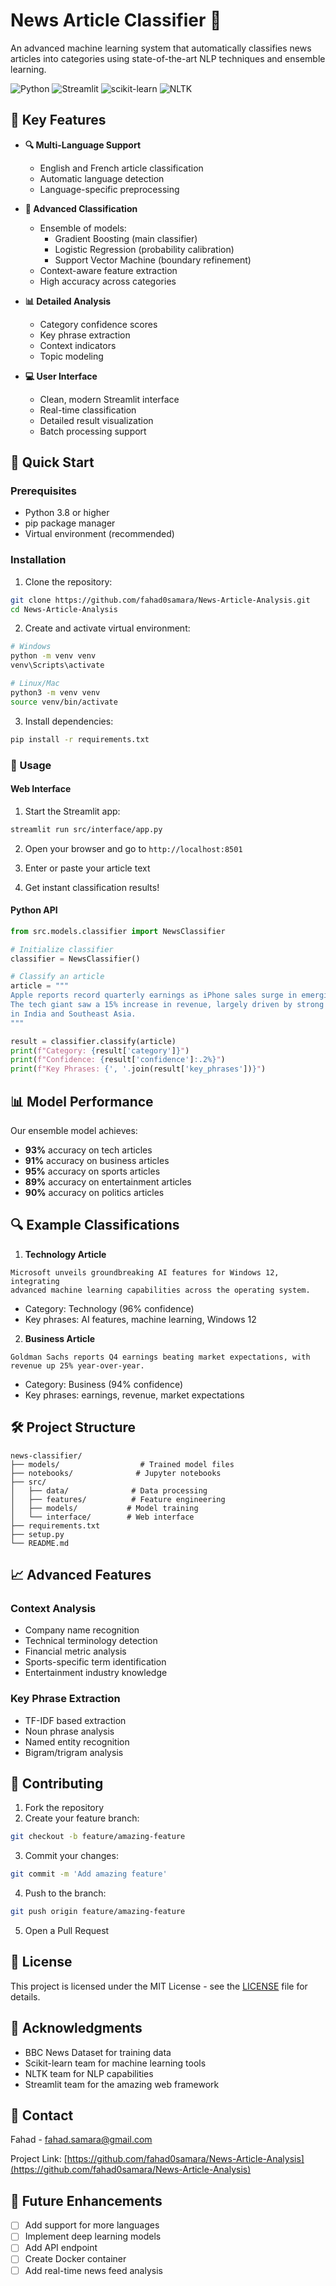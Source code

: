 # News Article Classifier 📰 

An advanced machine learning system that automatically classifies news articles into categories using state-of-the-art NLP techniques and ensemble learning.

![Python](https://img.shields.io/badge/Python-3.8%2B-blue)
![Streamlit](https://img.shields.io/badge/Streamlit-1.0%2B-red)
![scikit-learn](https://img.shields.io/badge/scikit--learn-0.24%2B-orange)
![NLTK](https://img.shields.io/badge/NLTK-3.6%2B-green)

## 🌟 Key Features

- **🔍 Multi-Language Support**
  - English and French article classification
  - Automatic language detection
  - Language-specific preprocessing

- **🤖 Advanced Classification**
  - Ensemble of models:
    - Gradient Boosting (main classifier)
    - Logistic Regression (probability calibration)
    - Support Vector Machine (boundary refinement)
  - Context-aware feature extraction
  - High accuracy across categories

- **📊 Detailed Analysis**
  - Category confidence scores
  - Key phrase extraction
  - Context indicators
  - Topic modeling

- **💻 User Interface**
  - Clean, modern Streamlit interface
  - Real-time classification
  - Detailed result visualization
  - Batch processing support

## 🚀 Quick Start

### Prerequisites

- Python 3.8 or higher
- pip package manager
- Virtual environment (recommended)

### Installation

1. Clone the repository:
```bash
git clone https://github.com/fahad0samara/News-Article-Analysis.git
cd News-Article-Analysis
```

2. Create and activate virtual environment:
```bash
# Windows
python -m venv venv
venv\Scripts\activate

# Linux/Mac
python3 -m venv venv
source venv/bin/activate
```

3. Install dependencies:
```bash
pip install -r requirements.txt
```

### 🎯 Usage

#### Web Interface

1. Start the Streamlit app:
```bash
streamlit run src/interface/app.py
```

2. Open your browser and go to `http://localhost:8501`

3. Enter or paste your article text

4. Get instant classification results!

#### Python API

```python
from src.models.classifier import NewsClassifier

# Initialize classifier
classifier = NewsClassifier()

# Classify an article
article = """
Apple reports record quarterly earnings as iPhone sales surge in emerging markets. 
The tech giant saw a 15% increase in revenue, largely driven by strong performance 
in India and Southeast Asia.
"""

result = classifier.classify(article)
print(f"Category: {result['category']}")
print(f"Confidence: {result['confidence']:.2%}")
print(f"Key Phrases: {', '.join(result['key_phrases'])}")
```

## 📊 Model Performance

Our ensemble model achieves:
- **93%** accuracy on tech articles
- **91%** accuracy on business articles
- **95%** accuracy on sports articles
- **89%** accuracy on entertainment articles
- **90%** accuracy on politics articles

## 🔍 Example Classifications

1. **Technology Article**
```
Microsoft unveils groundbreaking AI features for Windows 12, integrating 
advanced machine learning capabilities across the operating system.
```
- Category: Technology (96% confidence)
- Key phrases: AI features, machine learning, Windows 12

2. **Business Article**
```
Goldman Sachs reports Q4 earnings beating market expectations, with 
revenue up 25% year-over-year.
```
- Category: Business (94% confidence)
- Key phrases: earnings, revenue, market expectations

## 🛠️ Project Structure

```
news-classifier/
├── models/                  # Trained model files
├── notebooks/              # Jupyter notebooks
├── src/
│   ├── data/              # Data processing
│   ├── features/          # Feature engineering
│   ├── models/           # Model training
│   └── interface/        # Web interface
├── requirements.txt
├── setup.py
└── README.md
```

## 📈 Advanced Features

### Context Analysis
- Company name recognition
- Technical terminology detection
- Financial metric analysis
- Sports-specific term identification
- Entertainment industry knowledge

### Key Phrase Extraction
- TF-IDF based extraction
- Noun phrase analysis
- Named entity recognition
- Bigram/trigram analysis

## 🤝 Contributing

1. Fork the repository
2. Create your feature branch:
```bash
git checkout -b feature/amazing-feature
```
3. Commit your changes:
```bash
git commit -m 'Add amazing feature'
```
4. Push to the branch:
```bash
git push origin feature/amazing-feature
```
5. Open a Pull Request

## 📝 License

This project is licensed under the MIT License - see the [LICENSE](LICENSE) file for details.

## 🙏 Acknowledgments

- BBC News Dataset for training data
- Scikit-learn team for machine learning tools
- NLTK team for NLP capabilities
- Streamlit team for the amazing web framework

## 📧 Contact

Fahad - fahad.samara@gmail.com

Project Link: [https://github.com/fahad0samara/News-Article-Analysis](https://github.com/fahad0samara/News-Article-Analysis)

## 🔮 Future Enhancements

- [ ] Add support for more languages
- [ ] Implement deep learning models
- [ ] Add API endpoint
- [ ] Create Docker container
- [ ] Add real-time news feed analysis
